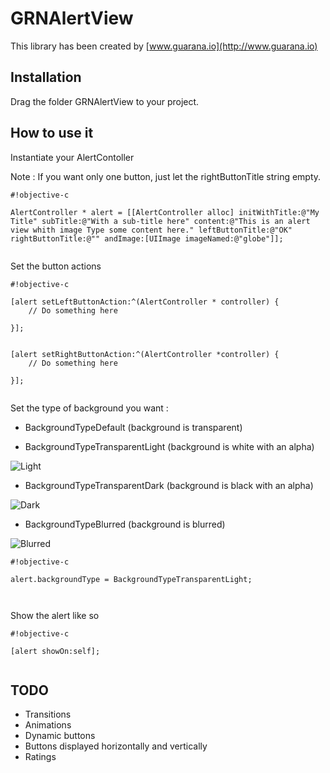 # GRNAlertView #

This library has been created by [www.guarana.io](http://www.guarana.io)

## Installation 

Drag the folder GRNAlertView to your project.


## How to use it

Instantiate your AlertContoller

Note : If you want only one button, just let the rightButtonTitle string empty.

```
#!objective-c

AlertController * alert = [[AlertController alloc] initWithTitle:@"My Title" subTitle:@"With a sub-title here" content:@"This is an alert view whith image Type some content here." leftButtonTitle:@"OK" rightButtonTitle:@"" andImage:[UIImage imageNamed:@"globe"]];
    
```

Set the button actions

```
#!objective-c

[alert setLeftButtonAction:^(AlertController * controller) {
    // Do something here
    
}];


[alert setRightButtonAction:^(AlertController *controller) {
    // Do something here
    
}];
    
```

Set the type of background you want :
*   BackgroundTypeDefault (background is transparent)

*   BackgroundTypeTransparentLight (background is white with an alpha)

![Light](https://github.com/guaranatech/GRNAlertView/blob/master/screenshots/screenshot1.png)

*   BackgroundTypeTransparentDark (background is black with an alpha)

![Dark](https://github.com/guaranatech/GRNAlertView/blob/master/screenshots/screenshot2.png)

*   BackgroundTypeBlurred  (background is blurred)

![Blurred](https://github.com/guaranatech/GRNAlertView/blob/master/screenshots/screenshot3.png)


```
#!objective-c

alert.backgroundType = BackgroundTypeTransparentLight;

    
```

Show the alert like so

```
#!objective-c

[alert showOn:self];
    
```


## TODO

* Transitions
* Animations
* Dynamic buttons
* Buttons displayed horizontally and vertically
* Ratings
